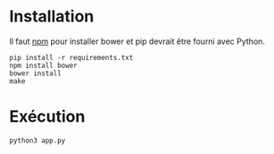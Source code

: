 
# Installation

Il faut [npm](http://npmjs.org/) pour installer bower et pip devrait être
fourni avec Python.

```
pip install -r requirements.txt
npm install bower
bower install
make
```

# Exécution

```
python3 app.py
```
